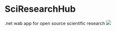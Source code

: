 # SciResearchHub
.net wab app for open source scientific research
<img src=https://user-images.githubusercontent.com/282759/84681715-8c7cb580-af02-11ea-85a4-05d069c72121.gif>
